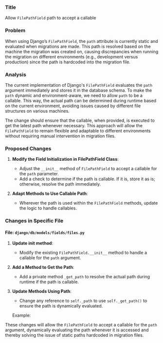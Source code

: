 ### Title

Allow `FilePathField` path to accept a callable

### Problem

When using Django’s `FilePathField`, the `path` attribute is currently static and evaluated when migrations are made. This path is resolved based on the machine the migration was created on, causing discrepancies when running the migration on different environments (e.g., development versus production) since the path is hardcoded into the migration file.

### Analysis

The current implementation of Django's `FilePathField` evaluates the `path` argument immediately and stores it in the database schema. To make the `path` dynamic and environment-aware, we need to allow `path` to be a callable. This way, the actual path can be determined during runtime based on the current environment, avoiding issues caused by different file structures on various machines.

The change should ensure that the callable, when provided, is executed to get the latest path whenever necessary. This approach will allow the `FilePathField` to remain flexible and adaptable to different environments without requiring manual intervention in migration files.

### Proposed Changes

1. **Modify the Field Initialization in FilePathField Class**:
   - Adjust the `__init__` method of `FilePathField` to accept a callable for the `path` parameter.
   - Add a check to determine if the path is callable. If it is, store it as is; otherwise, resolve the path immediately.

2. **Adapt Methods to Use Callable Path**:
   - Wherever the path is used within the `FilePathField` methods, update the logic to handle callables.

### Changes in Specific File

#### File: `django/db/models/fields/files.py`

1. **Update __init__ method**:
   - Modify the existing `FilePathField.__init__` method to handle a callable for the `path` argument.

    
  
2. **Add a Method to Get the Path**:
    - Add a private method `_get_path` to resolve the actual path during runtime if the path is callable.

    

3. **Update Methods Using Path**:
    - Change any reference to `self._path` to use `self._get_path()` to ensure the path is dynamically evaluated.

    Example:
    

These changes will allow the `FilePathField` to accept a callable for the `path` argument, dynamically evaluating the path whenever it is accessed and thereby solving the issue of static paths hardcoded in migration files.